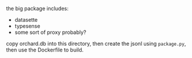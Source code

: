 the big package includes:

 - datasette
 - typesense
 - some sort of proxy probably?

copy orchard.db into this directory, then create the jsonl using `package.py`, then use the Dockerfile to build.


